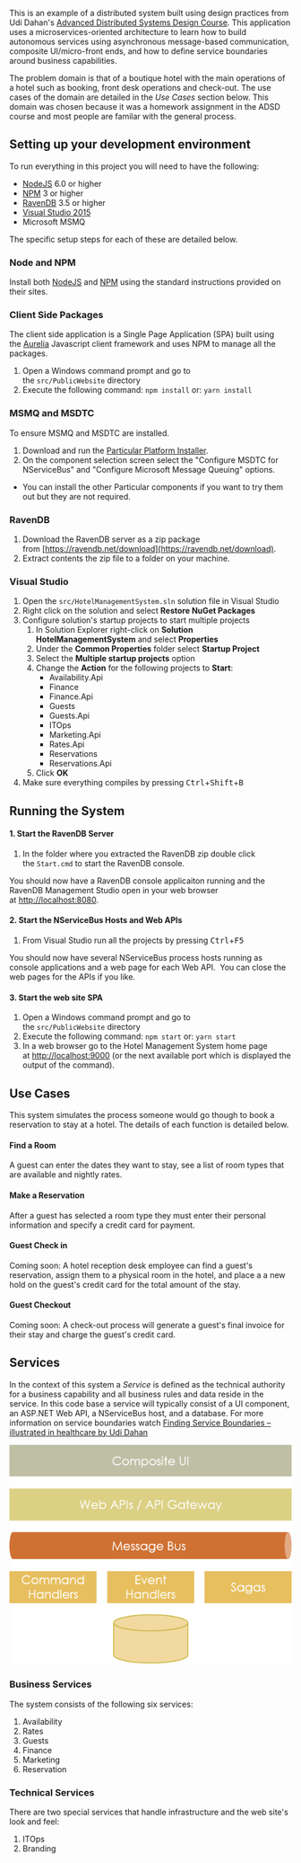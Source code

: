 This is an example of a distributed system built using design practices from
Udi Dahan's [Advanced Distributed Systems Design Course](https://particular.net/adsd "Advanced Distributed Systems Design Course").  This application uses a microservices-oriented architecture to learn how to build autonomous services using asynchronous message-based communication, composite UI/micro-front ends, and how to define service boundaries around business capabilities.

The problem domain is that of a boutique hotel with the main operations of a hotel such as booking, front desk operations and check-out.  The use cases of the domain are detailed in the *Use Cases* section below.  This domain was chosen because it was a homework assignment in the ADSD course and most people are familar with the general process.

## Setting up your development environment

To run everything in this project you will need to have the following:

- [NodeJS](https://nodejs.org "NodeJS") 6.0 or higher
- [NPM](https://www.npmjs.com/ "NPM") 3 or higher
- [RavenDB](https://ravendb.net/download) 3.5 or higher
- [Visual Studio 2015](https://www.visualstudio.com/downloads/ "Visual Studio 2015")
- Microsoft MSMQ

The specific setup steps for each of these are detailed below.

### Node and NPM
Install both [NodeJS](https://nodejs.org "NodeJS") and [NPM](https://www.npmjs.com/ "NPM") using the standard instructions provided on their sites. 

### Client Side Packages
The client side application is a Single Page Application (SPA) built using the [Aurelia](http://aurelia.io/) Javascript client framework and uses NPM to manage all the packages.

1. Open a Windows command prompt and go to the `src/PublicWebsite` directory
1. Execute the following command: `npm install` or: `yarn install`

### MSMQ and MSDTC
To ensure MSMQ and MSDTC are installed.

1. Download and run the [Particular Platform Installer](https://particular.net/start-platform-download).
1. On the component selection screen select the "Configure MSDTC for NServiceBus" and "Configure Microsoft Message Queuing" options.
  - You can install the other Particular components if you want to try them out but they are not required.

### RavenDB

1. Download the RavenDB server as a zip package from [https://ravendb.net/download](https://ravendb.net/download).
1. Extract contents the zip file to a folder on your machine.

### Visual Studio

1. Open the `src/HotelManagementSystem.sln` solution file in Visual Studio
2. Right click on the solution and select **Restore NuGet Packages**
3. Configure solution's startup projects to start multiple projects
    1. In Solution Explorer right-click on **Solution HotelManagementSystem** and select **Properties**
    2. Under the **Common Properties** folder select **Startup Project**
    3. Select the **Multiple startup projects** option
    4. Change the **Action** for the following projects to **Start**:
       - Availability.Api
       - Finance
       - Finance.Api
       - Guests
       - Guests.Api
       - ITOps
       - Marketing.Api
        - Rates.Api
       - Reservations
       - Reservations.Api
    5. Click **OK**
4. Make sure everything compiles by pressing <kbd>Ctrl</kbd>+<kbd>Shift</kbd>+<kbd>B</kbd>
 
## Running the System

#### 1. Start the RavenDB Server

1. In the folder where you extracted the RavenDB zip double click the `Start.cmd` to start the RavenDB console.

You should now have a RavenDB console applicaiton running and the RavenDB Management Studio open in your web browser at [http://localhost:8080](http://localhost:8080).

#### 2. Start the NServiceBus Hosts and Web APIs

1. From Visual Studio run all the projects by pressing <kbd>Ctrl</kbd>+<kbd>F5</kbd>

You should now have several NServiceBus process hosts running as console applications and a web page for each Web API.  You can close the web pages for the APIs if you like.

#### 3. Start the web site SPA

1. Open a Windows command prompt and go to the `src/PublicWebsite` directory
1. Execute the following command: `npm start` or: `yarn start`
1. In a web browser go to the Hotel Management System home page at [http://localhost:9000](http://localhost:9000 "http://localhost:9000") (or the next available port which is displayed the output of the command).

## Use Cases
This system simulates the process someone would go though to book a reservation to stay at a hotel.  The details of each function is detailed below.

#### Find a Room
A guest can enter the dates they want to stay, see a list of room types that are available and nightly rates.

#### Make a Reservation
After a guest has selected a room type they must enter their personal information and specify a credit card for payment.

#### Guest Check in
Coming soon:  A hotel reception desk employee can find a guest's reservation, assign them to a physical room in the hotel, and place a a new hold on the guest's credit card for the total amount of the stay.

#### Guest Checkout
Coming soon:  A check-out process will generate a guest's final invoice for their stay and charge the guest's credit card.

## Services
In the context of this system a *Service* is defined as the technical authority for a business capability and all business rules and data reside in the service.  In this code base a service will typically consist of a UI component, an ASP.NET Web API, a NServiceBus host, and a database.  For more information on service boundaries watch [Finding Service Boundaries – illustrated in healthcare by Udi Dahan](https://vimeo.com/album/3715841/video/113515335)

![Typical Message-Based Architecture](/images/typical-message-based-architecture.png?raw=true)

### Business Services
The system consists of the following six services:
1. Availability
2. Rates
3. Guests
4. Finance
5. Marketing
6. Reservation

### Technical Services
There are two special services that handle infrastructure and the web site's look and feel: 
1. ITOps
2. Branding
